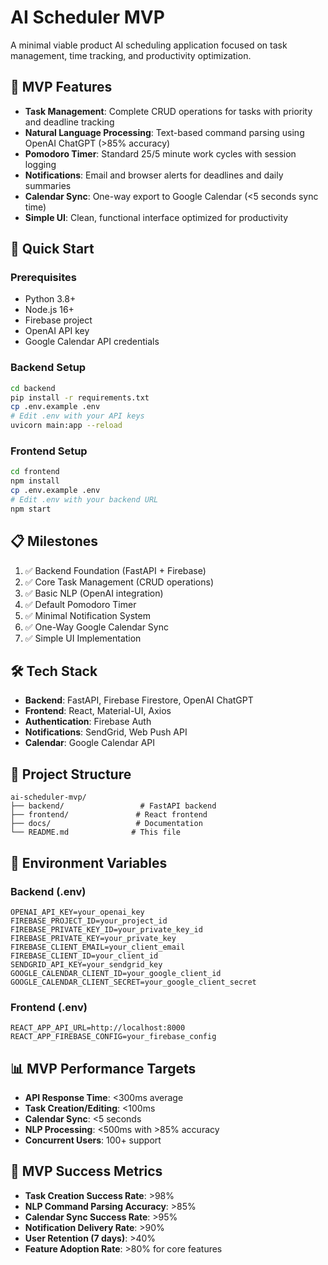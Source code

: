 # AI Scheduler MVP

A minimal viable product AI scheduling application focused on task management, time tracking, and productivity optimization.

## 🎯 MVP Features

- **Task Management**: Complete CRUD operations for tasks with priority and deadline tracking
- **Natural Language Processing**: Text-based command parsing using OpenAI ChatGPT (>85% accuracy)
- **Pomodoro Timer**: Standard 25/5 minute work cycles with session logging
- **Notifications**: Email and browser alerts for deadlines and daily summaries
- **Calendar Sync**: One-way export to Google Calendar (<5 seconds sync time)
- **Simple UI**: Clean, functional interface optimized for productivity

## 🚀 Quick Start

### Prerequisites

- Python 3.8+
- Node.js 16+
- Firebase project
- OpenAI API key
- Google Calendar API credentials

### Backend Setup

```bash
cd backend
pip install -r requirements.txt
cp .env.example .env
# Edit .env with your API keys
uvicorn main:app --reload
```

### Frontend Setup

```bash
cd frontend
npm install
cp .env.example .env
# Edit .env with your backend URL
npm start
```

## 📋 Milestones

1. ✅ Backend Foundation (FastAPI + Firebase)
2. ✅ Core Task Management (CRUD operations)
3. ✅ Basic NLP (OpenAI integration)
4. ✅ Default Pomodoro Timer
5. ✅ Minimal Notification System
6. ✅ One-Way Google Calendar Sync
7. ✅ Simple UI Implementation

## 🛠 Tech Stack

- **Backend**: FastAPI, Firebase Firestore, OpenAI ChatGPT
- **Frontend**: React, Material-UI, Axios
- **Authentication**: Firebase Auth
- **Notifications**: SendGrid, Web Push API
- **Calendar**: Google Calendar API

## 📁 Project Structure

```
ai-scheduler-mvp/
├── backend/                 # FastAPI backend
├── frontend/               # React frontend
├── docs/                   # Documentation
└── README.md              # This file
```

## 🔧 Environment Variables

### Backend (.env)
```
OPENAI_API_KEY=your_openai_key
FIREBASE_PROJECT_ID=your_project_id
FIREBASE_PRIVATE_KEY_ID=your_private_key_id
FIREBASE_PRIVATE_KEY=your_private_key
FIREBASE_CLIENT_EMAIL=your_client_email
FIREBASE_CLIENT_ID=your_client_id
SENDGRID_API_KEY=your_sendgrid_key
GOOGLE_CALENDAR_CLIENT_ID=your_google_client_id
GOOGLE_CALENDAR_CLIENT_SECRET=your_google_client_secret
```

### Frontend (.env)
```
REACT_APP_API_URL=http://localhost:8000
REACT_APP_FIREBASE_CONFIG=your_firebase_config
```

## 📊 MVP Performance Targets

- **API Response Time**: <300ms average
- **Task Creation/Editing**: <100ms
- **Calendar Sync**: <5 seconds
- **NLP Processing**: <500ms with >85% accuracy
- **Concurrent Users**: 100+ support

## 🎉 MVP Success Metrics

- **Task Creation Success Rate**: >98%
- **NLP Command Parsing Accuracy**: >85%
- **Calendar Sync Success Rate**: >95%
- **Notification Delivery Rate**: >90%
- **User Retention (7 days)**: >40%
- **Feature Adoption Rate**: >80% for core features 